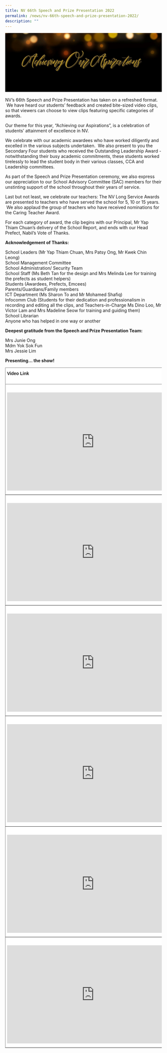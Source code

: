 ```yaml
---
title: NV 66th Speech and Prize Presentation 2022
permalink: /news/nv-66th-speech-and-prize-presentation-2022/
description: ""
---
```




![](/images/Achieving%20Our%20Aspirations%20Banner.jpg)

NV’s 66th Speech and Prize Presentation has taken on a refreshed format.  We have heard our students’ feedback and created bite-sized video clips, so that viewers can choose to view clips featuring specific categories of awards. 

Our theme for this year, “Achieving our Aspirations”, is a celebration of students’ attainment of excellence in NV. 

We celebrate with our academic awardees who have worked diligently and excelled in the various subjects undertaken.  We also present to you the Secondary Four students who received the Outstanding Leadership Award - notwithstanding their busy academic commitments, these students worked tirelessly to lead the student body in their various classes, CCA and Leadership committees. 

As part of the Speech and Prize Presentation ceremony, we also express our appreciation to our School Advisory Committee (SAC) members for their unstinting support of the school throughout their years of service. 

Last but not least, we celebrate our teachers: The NV Long Service Awards are presented to teachers who have served the school for 5, 10 or 15 years.  We also applaud the group of teachers who have received nominations for the Caring Teacher Award.  

For each category of award, the clip begins with our Principal, Mr Yap Thiam Chuan’s delivery of the School Report, and ends with our Head Prefect, Nabil’s Vote of Thanks.

  

**Acknowledgement of Thanks:**

School Leaders (Mr Yap Thiam Chuan, Mrs Patsy Ong, Mr Kwek Chin Leong) <br>
School Management Committee  <br>
School Administration/ Security Team  <br>
School Staff (Ms Beth Tan for the design and Mrs Melinda Lee for training the prefects as student helpers)  <br>
Students (Awardees, Prefects, Emcees)  <br>
Parents/Guardians/Family members  <br>
ICT Department (Ms Sharon To and Mr Mohamed Shafiq)  <br>
Infocomm Club (Students for their dedication and professionalism in recording and editing all the clips, and Teachers-in-Charge Ms Dino Loo, Mr Victor Lam and Mrs Madeline Seow for training and guiding them)  <br>
School Librarian <br>
Anyone who has helped in one way or another

**Deepest gratitude from the Speech and Prize Presentation Team:**

Mrs Junie Ong  <br>
Mdm Yok Sok Fun  <br>
Mrs Jessie Lim  

**Presenting… the show!**

<style type="text/css">
.tg  {border-collapse:collapse;border-spacing:0;}
.tg td{border-color:black;border-style:solid;border-width:1px;font-family:Arial, sans-serif;font-size:14px;
  overflow:hidden;padding:10px 5px;word-break:normal;}
.tg th{border-color:black;border-style:solid;border-width:1px;font-family:Arial, sans-serif;font-size:14px;
  font-weight:normal;overflow:hidden;padding:10px 5px;word-break:normal;}
.tg .tg-jxgv{background-color:#FFF;border-color:inherit;text-align:left;vertical-align:top}
.tg .tg-pdeq{background-color:#FFF;border-color:inherit;font-weight:bold;text-align:left;vertical-align:top}
.tg .tg-nygu{background-color:#FFF;border-color:inherit;color:#02225B;text-align:left;vertical-align:top}
</style>
<table class="tg">
<thead>
  <tr>
    <th class="tg-pdeq">Video Link</th>
    <th class="tg-pdeq">Awardee Name List</th>
  </tr>
</thead>
<tbody>
  <tr>
    <td class="tg-jxgv"><br><iframe width="560" height="315" src="https://www.youtube.com/embed/5rrgZfSbp8s" title="YouTube video player" frameborder="0" allow="accelerometer; autoplay; clipboard-write; encrypted-media; gyroscope; picture-in-picture" allowfullscreen></iframe></td>
    <td class="tg-jxgv"><br><br><br><br><br><a href="https://drive.google.com/file/d/1icQIlz1rWq9tziqlwkBesXRDx2bZ5xzv/view?usp=sharing"><span style="text-decoration:none;color:#02225B">Sec One Academic Awardees</span></a> <br> </td>
  </tr>
  <tr>
    <td class="tg-jxgv"><br><iframe width="560" height="315" src="https://www.youtube.com/embed/byh2on5gx0s" title="YouTube video player" frameborder="0" allow="accelerometer; autoplay; clipboard-write; encrypted-media; gyroscope; picture-in-picture" allowfullscreen></iframe></td>
    <td class="tg-jxgv"><br><br><br><br><br><br><a href="https://drive.google.com/file/d/1EQAayTN_fY8xBNVX1V5x2dJPdGMVTOZU/view?usp=sharing"><span style="text-decoration:none;color:#02225B">Sec Two Academic Awardees</span></a><span style="color:#000"> </span><br> </td>
  </tr>
  <tr>
    <td class="tg-jxgv"><br><iframe width="560" height="315" src="https://www.youtube.com/embed/KLTBWQtLbpc" title="YouTube video player" frameborder="0" allow="accelerometer; autoplay; clipboard-write; encrypted-media; gyroscope; picture-in-picture" allowfullscreen></iframe></td>
    <td class="tg-jxgv"><br><br><br><br><br><br><a href="https://drive.google.com/file/d/175oHpNp_qXFWETLTb2igKSTgyUK3Dfxm/view?usp=sharing"><span style="text-decoration:none;color:#02225B">Sec Three Academic Awardees</span></a> </td>
  </tr>
  <tr>
    <td class="tg-jxgv"><br><iframe width="560" height="315" src="https://www.youtube.com/embed/nipFT84i9Kc" title="YouTube video player" frameborder="0" allow="accelerometer; autoplay; clipboard-write; encrypted-media; gyroscope; picture-in-picture" allowfullscreen></iframe></td>
    <td class="tg-jxgv"><br><br><br><br><br><br><a href="https://drive.google.com/file/d/1cjALU4kFzkP3_RwBdgZDbP0XLEeyc54G/view?usp=sharing"><span style="text-decoration:none;color:#02225B">National Exams Awardees</span></a><span style="color:#000"> </span><br> </td>
  </tr>
  <tr>
    <td class="tg-jxgv"><br><iframe width="560" height="315" src="https://www.youtube.com/embed/1AnDtvsOxdo" title="YouTube video player" frameborder="0" allow="accelerometer; autoplay; clipboard-write; encrypted-media; gyroscope; picture-in-picture" allowfullscreen></iframe></td>
    <td class="tg-jxgv"><br><br><br><br><br><a href="https://drive.google.com/file/d/1l8UPOtHRBSyJLcbA7ac0rcsB6cMp5R_L/view?usp=sharing"><span style="text-decoration:none;color:#02225B">Outstanding Leadership Awardees</span></a> <br> </td>
  </tr>
  <tr>
    <td class="tg-nygu"><br><iframe width="560" height="315" src="https://www.youtube.com/embed/T_ZeezXParo" title="YouTube video player" frameborder="0" allow="accelerometer; autoplay; clipboard-write; encrypted-media; gyroscope; picture-in-picture" allowfullscreen></iframe></td>
    <td class="tg-jxgv"><br><br><br><br><br><a href="https://drive.google.com/file/d/12gycMiNn7CQIwUlClLrndUrJ4EYSCJWY/view?usp=sharing"><span style="text-decoration:none;color:#02225B">SAC Awardees</span></a> <br><a href="https://drive.google.com/file/d/1GYP1nbAw4rfoh876g9O_SWTWFSnG3qN4/view?usp=sharing"><span style="text-decoration:none;color:#02225B">NV Long Service Awardees</span></a> <br><a href="https://drive.google.com/file/d/16euwAMRKRkoUI70kAa-yE9kcdAe_Fwpn/view?usp=sharing"><span style="text-decoration:none;color:#02225B">NV Caring Teacher Nominees</span></a></td>
  </tr>
</tbody>
</table>